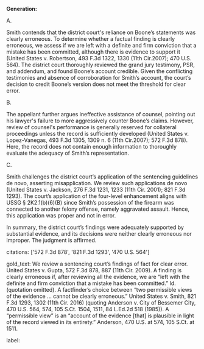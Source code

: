 **Generation:**

A.

Smith contends that the district court's reliance on Boone’s statements was clearly erroneous. To determine whether a factual finding is clearly erroneous, we assess if we are left with a definite and firm conviction that a mistake has been committed, although there is evidence to support it (United States v. Robertson, 493 F.3d 1322, 1330 (11th Cir.2007); 470 U.S. 564). The district court thoroughly reviewed the grand jury testimony, PSR, and addendum, and found Boone’s account credible. Given the conflicting testimonies and absence of corroboration for Smith’s account, the court’s decision to credit Boone’s version does not meet the threshold for clear error.

B.

The appellant further argues ineffective assistance of counsel, pointing out his lawyer's failure to more aggressively counter Boone’s claims. However, review of counsel's performance is generally reserved for collateral proceedings unless the record is sufficiently developed (United States v. Lopez-Vanegas, 493 F.3d 1305, 1309 n. 6 (11th Cir.2007); 572 F.3d 878). Here, the record does not contain enough information to thoroughly evaluate the adequacy of Smith’s representation.

C.

Smith challenges the district court’s application of the sentencing guidelines de novo, asserting misapplication. We review such applications de novo (United States v. Jackson, 276 F.3d 1231, 1233 (11th Cir. 2001); 821 F.3d 1293). The court’s application of the four-level enhancement aligns with USSG § 2K2.1(b)(6)(B) since Smith’s possession of the firearm was connected to another felony offense, namely aggravated assault. Hence, this application was proper and not in error.

In summary, the district court’s findings were adequately supported by substantial evidence, and its decisions were neither clearly erroneous nor improper. The judgment is affirmed.

citations: ['572 F.3d 878', '821 F.3d 1293', '470 U.S. 564']

gold_text: We review a sentencing court’s findings of fact for clear error. United States v. Gupta, 572 F.3d 878, 887 (11th Cir. 2009). A finding is clearly erroneous if, after reviewing all the evidence, we are “left with the definite and firm conviction that a mistake has been committed.” Id. (quotation omitted). A factfinder’s choice between “two permissible views of the evidence ... cannot be clearly erroneous.” United States v. Smith, 821 F.3d 1293, 1302 (11th Cir. 2016) (quoting Anderson v. City of Bessemer City, 470 U.S. 564, 574, 105 S.Ct. 1504, 1511, 84 L.Ed.2d 518 (1985)). A “permissible view” is an “account of the evidence [that] is plausible in light of the record viewed in its entirety.” Anderson, 470 U.S. at 574, 105 S.Ct. at 1511.

label: 
